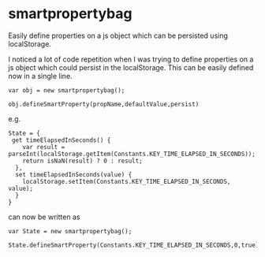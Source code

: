 # smartpropertybag
Easily define properties on a js object which can be persisted using localStorage.

I noticed a lot of code repetition when I was trying to define properties on a js object which could persist in the localStorage. This can be easily defined now in a single line. 
```
var obj = new smartpropertybag();

obj.defineSmartProperty(propName,defaultValue,persist)
```
e.g.
```
State = {
 get timeElapsedInSeconds() {
    var result = parseInt(localStorage.getItem(Constants.KEY_TIME_ELAPSED_IN_SECONDS));
    return isNaN(result) ? 0 : result;
  },
  set timeElapsedInSeconds(value) {
    localStorage.setItem(Constants.KEY_TIME_ELAPSED_IN_SECONDS, value);
  }
}
```
can now be written as 
```
var State = new smartpropertybag();

State.defineSmartProperty(Constants.KEY_TIME_ELAPSED_IN_SECONDS,0,true) 
```
